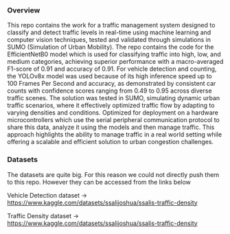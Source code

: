 
### Overview
This repo contains the work for a traffic management system designed to classify and detect traffic levels in real-time using machine learning and computer vision techniques, tested and validated through simulations in SUMO (Simulation of Urban Mobility). The repo contains the code for the EfficientNetB0 model which is used for classifying traffic into high, low, and medium categories, achieving superior performance with a macro-averaged F1-score of 0.91 and accuracy of 0.91. For vehicle detection and counting, the YOLOv8x model was used because of its high inference speed up to 100 Frames Per Second and accuracy, as demonstrated by consistent car counts with confidence scores ranging from 0.49 to 0.95 across diverse traffic scenes. The solution was tested in SUMO, simulating dynamic urban traffic scenarios, where it effectively optimized traffic flow by adapting to varying densities and conditions. Optimized for deployment on a hardware microcontrollers which use the serial peripheral communication protocol to share this data, analyze it using the models and then manage traffic. This approach highlights the ability to manage traffic in a real world setting while offering a scalable and efficient solution to urban congestion challenges.

### Datasets
The datasets are quite big. For this reason we could not directly push them to this repo. However they can be accessed from the links below

Vehicle Detection dataset -> https://www.kaggle.com/datasets/ssalijoshua/ssalis-traffic-density

Traffic Density dataset -> https://www.kaggle.com/datasets/ssalijoshua/ssalis-traffic-density